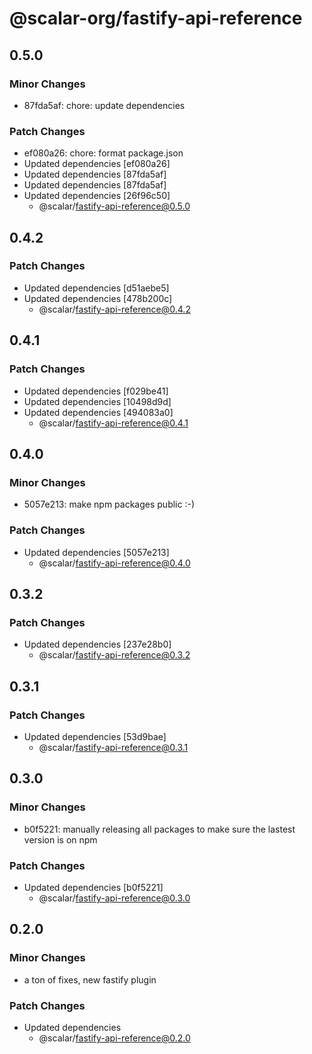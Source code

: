 # @scalar-org/fastify-api-reference

## 0.5.0

### Minor Changes

- 87fda5af: chore: update dependencies

### Patch Changes

- ef080a26: chore: format package.json
- Updated dependencies [ef080a26]
- Updated dependencies [87fda5af]
- Updated dependencies [87fda5af]
- Updated dependencies [26f96c50]
  - @scalar/fastify-api-reference@0.5.0

## 0.4.2

### Patch Changes

- Updated dependencies [d51aebe5]
- Updated dependencies [478b200c]
  - @scalar/fastify-api-reference@0.4.2

## 0.4.1

### Patch Changes

- Updated dependencies [f029be41]
- Updated dependencies [10498d9d]
- Updated dependencies [494083a0]
  - @scalar/fastify-api-reference@0.4.1

## 0.4.0

### Minor Changes

- 5057e213: make npm packages public :-)

### Patch Changes

- Updated dependencies [5057e213]
  - @scalar/fastify-api-reference@0.4.0

## 0.3.2

### Patch Changes

- Updated dependencies [237e28b0]
  - @scalar/fastify-api-reference@0.3.2

## 0.3.1

### Patch Changes

- Updated dependencies [53d9bae]
  - @scalar/fastify-api-reference@0.3.1

## 0.3.0

### Minor Changes

- b0f5221: manually releasing all packages to make sure the lastest version is on npm

### Patch Changes

- Updated dependencies [b0f5221]
  - @scalar/fastify-api-reference@0.3.0

## 0.2.0

### Minor Changes

- a ton of fixes, new fastify plugin

### Patch Changes

- Updated dependencies
  - @scalar/fastify-api-reference@0.2.0
